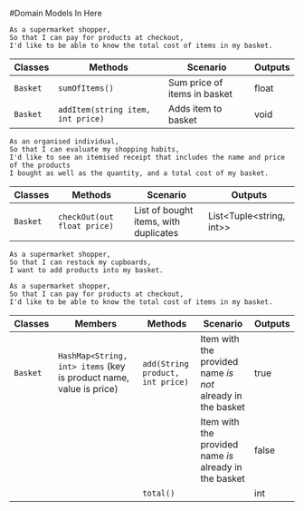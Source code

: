 #Domain Models In Here

```
As a supermarket shopper,
So that I can pay for products at checkout,
I'd like to be able to know the total cost of items in my basket.
```

| Classes         | Methods                                     | Scenario                    | Outputs |
|-----------------|---------------------------------------------|-----------------------------|---------|
| `Basket`		  | `sumOfItems()`								| Sum price of items in basket| float   |
| `Basket`		  | `addItem(string item, int price)`			| Adds item to basket         | void    |

```
As an organised individual,
So that I can evaluate my shopping habits,
I'd like to see an itemised receipt that includes the name and price of the products
I bought as well as the quantity, and a total cost of my basket.
```

| Classes         | Methods                                     | Scenario									| Outputs					 |
|-----------------|---------------------------------------------|-------------------------------------------|----------------------------|
| `Basket`        | `checkOut(out float price)`                 | List of bought items, with duplicates     | List<Tuple<string, int>>   |

```
As a supermarket shopper,
So that I can restock my cupboards,
I want to add products into my basket.

As a supermarket shopper,
So that I can pay for products at checkout,
I'd like to be able to know the total cost of items in my basket.
```

| Classes  | Members                                                            | Methods                          | Scenario                                                   | Outputs |
|----------|--------------------------------------------------------------------|----------------------------------|------------------------------------------------------------|---------|
| `Basket` | `HashMap<String, int> items` (key is product name, value is price) | `add(String product, int price)` | Item with the provided name *is not* already in the basket | true    |
|          |                                                                    |                                  | Item with the provided name *is* already in the basket     | false   |
|          |                                                                    | `total()`                        |                                                            | int     |
